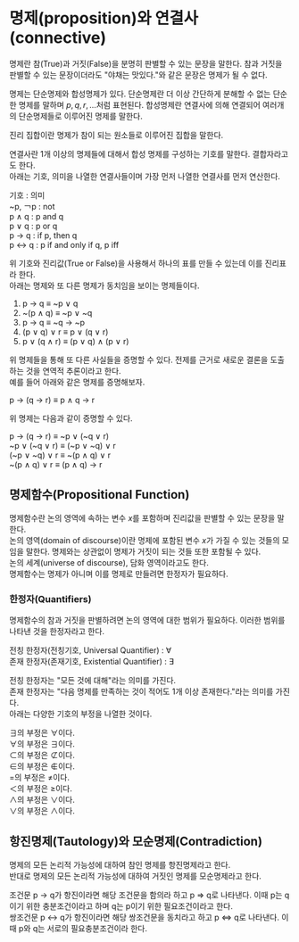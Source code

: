 # 명제(proposition)와 연결사(connective)
명제란 참(True)과 거짓(False)을 분명히 판별할 수 있는 문장을 말한다. 참과 거짓을 판별할 수 있는 문장이더라도 "야채는 맛있다."와 같은 문장은 명제가 될 수 없다.  
  
명제는 단순명제와 합성명제가 있다. 단순명제란 더 이상 간단하게 분해할 수 없는 단순한 명제를 말하며 $p, q, r, ...$처럼 표현된다. 합성명제란 연결사에 의해 연결되어 여러개의 단순명제들로 이루어진 명제를 말한다.  
  
진리 집합이란 명제가 참이 되는 원소들로 이루어진 집합을 말한다.  
  
연결사란 1개 이상의 명제들에 대해서 합성 명제를 구성하는 기호를 말한다. 결합자라고도 한다.  
아래는 기호, 의미을 나열한 연결사들이며 가장 먼저 나열한 연결사를 먼저 연산한다.  
  
기호 : 의미  
~p, ￢p : not  
p ∧ q : p and q  
p ∨ q : p or q  
p → q : if p, then q  
p ↔ q : p if and only if q, p iff  
  
위 기호와 진리값(True or False)을 사용해서 하나의 표를 만들 수 있는데 이를 진리표라 한다.  
아래는 명제와 또 다른 명제가 동치임을 보이는 명제들이다.  
  
1. p → q ≡ ~p ∨ q  
2. ~(p ∧ q) ≡ ~p ∨ ~q  
3. p → q ≡ ~q → ~p  
4. (p ∨ q) ∨ r ≡ p ∨ (q ∨ r)  
5. p ∨ (q ∧ r) ≡ (p ∨ q) ∧ (p ∨ r)  
  
위 명제들을 통해 또 다른 사실들을 증명할 수 있다. 전제를 근거로 새로운 결론을 도출하는 것을 연역적 추론이라고 한다.  
예를 들어 아래와 같은 명제를 증명해보자.  
  
p → (q → r) ≡ p ∧ q → r  
  
위 명제는 다음과 같이 증명할 수 있다.  
  
p → (q → r) ≡ ~p ∨ (~q ∨ r)  
~p ∨ (~q ∨ r) ≡ (~p ∨ ~q) ∨ r  
(~p ∨ ~q) ∨ r ≡ ~(p ∧ q) ∨ r  
~(p ∧ q) ∨ r ≡ (p ∧ q) → r  
## 명제함수(Propositional Function)
명제함수란 논의 영역에 속하는 변수 $x$를 포함하며 진리값을 판별할 수 있는 문장을 말한다.  
논의 영역(domain of discourse)이란 명제에 포함된 변수 $x$가 가질 수 있는 것들의 모임을 말한다. 명제와는 상관없이 명제가 거짓이 되는 것들 또한 포함될 수 있다.  
논의 세계(universe of discourse), 담화 영역이라고도 한다.  
명제함수는 명제가 아니며 이를 명제로 만들려면 한정자가 필요하다.
### 한정자(Quantifiers)
명제함수의 참과 거짓을 판별하려면 논의 영역에 대한 범위가 필요하다. 이러한 범위를 나타낸 것을 한정자라고 한다.  
  
전칭 한정자(전칭기호, Universal Quantifier) : ∀  
존재 한정자(존재기호, Existential Quantifier) : ∃  
  
전칭 한정자는 "모든 것에 대해"라는 의미를 가진다.  
존재 한정자는 "다음 명제를 만족하는 것이 적어도 1개 이상 존재한다."라는 의미를 가진다.  
아래는 다양한 기호의 부정을 나열한 것이다.
  
∃의 부정은 ∀이다.  
∀의 부정은 ∃이다.  
⊂의 부정은 ⊄이다.  
∈의 부정은 ∉이다.  
=의 부정은 ≠이다.  
＜의 부정은 ≥이다.  
∧의 부정은 ∨이다.  
∨의 부정은 ∧이다.  
## 항진명제(Tautology)와 모순명제(Contradiction)
명제의 모든 논리적 가능성에 대하여 참인 명제를 항진명제라고 한다.  
반대로 명제의 모든 논리적 가능성에 대하여 거짓인 명제를 모순명제라고 한다.  
  
조건문 p → q가 항진이라면 해당 조건문을 함의라 하고 p ⇒ q로 나타낸다. 이때 p는 q이기 위한 충분조건이라고 하며 q는 p이기 위한 필요조건이라고 한다.  
쌍조건문 p ↔ q가 항진이라면 해당 쌍조건문을 동치라고 하고 p ⇔ q로 나타낸다. 이때 p와 q는 서로의 필요충분조건이라 한다.  